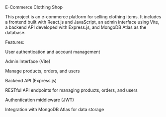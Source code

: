 E-Commerce Clothing Shop

This project is an e-commerce platform for selling clothing items. 
It includes a frontend built with React.js and JavaScript, an admin interface using Vite, a backend API developed with Express.js, and MongoDB Atlas as the database.

Features:

User authentication and account management

Admin Interface (Vite)

Manage products, orders, and users

Backend API (Express.js)

RESTful API endpoints for managing products, orders, and users

Authentication middleware (JWT)

Integration with MongoDB Atlas for data storage

